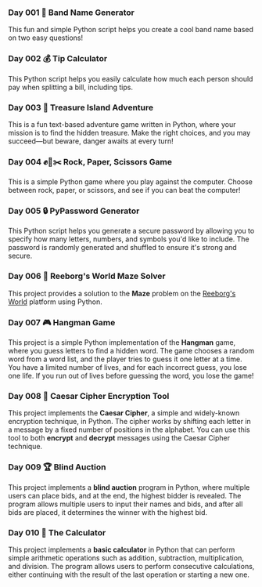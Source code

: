 ### Day 001 🎸 Band Name Generator 
This fun and simple Python script helps you create a cool band name based on two easy questions!

### Day 002 💰 Tip Calculator
This Python script helps you easily calculate how much each person should pay when splitting a bill, including tips.

### Day 003 🌴 Treasure Island Adventure
This is a fun text-based adventure game written in Python, where your mission is to find the hidden treasure. Make the right choices, and you may succeed—but beware, danger awaits at every turn!

### Day 004 ✊📝✂️ Rock, Paper, Scissors Game
This is a simple Python game where you play against the computer. Choose between rock, paper, or scissors, and see if you can beat the computer!

### Day 005 🔒 PyPassword Generator
This Python script helps you generate a secure password by allowing you to specify how many letters, numbers, and symbols you'd like to include. The password is randomly generated and shuffled to ensure it's strong and secure.

### Day 006 🤖 Reeborg's World Maze Solver
This project provides a solution to the **Maze** problem on the [Reeborg's World](https://reeborg.ca/reeborg.html?lang=en&mode=python&menu=worlds%2Fmenus%2Freeborg_intro_en.json&name=Maze&url=worlds%2Ftutorial_en%2Fmaze1.json) platform using Python.

### Day 007 🎮 Hangman Game
This project is a simple Python implementation of the **Hangman** game, where you guess letters to find a hidden word. The game chooses a random word from a word list, and the player tries to guess it one letter at a time. You have a limited number of lives, and for each incorrect guess, you lose one life. If you run out of lives before guessing the word, you lose the game!

### Day 008 🔐 Caesar Cipher Encryption Tool
This project implements the **Caesar Cipher**, a simple and widely-known encryption technique, in Python. The cipher works by shifting each letter in a message by a fixed number of positions in the alphabet. You can use this tool to both **encrypt** and **decrypt** messages using the Caesar Cipher technique.

### Day 009 🏆 Blind Auction 
This project implements a **blind auction** program in Python, where multiple users can place bids, and at the end, the highest bidder is revealed. The program allows multiple users to input their names and bids, and after all bids are placed, it determines the winner with the highest bid.

### Day 010 🧮 The Calculator
This project implements a **basic calculator** in Python that can perform simple arithmetic operations such as addition, subtraction, multiplication, and division. The program allows users to perform consecutive calculations, either continuing with the result of the last operation or starting a new one.
